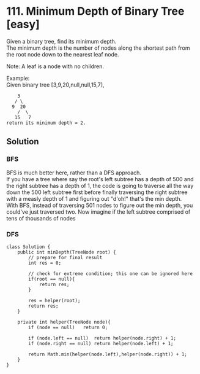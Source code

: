 # 111. Minimum Depth of Binary Tree [easy]     
Given a binary tree, find its minimum depth.     
The minimum depth is the number of nodes along the shortest path from the root node down to the nearest leaf node.       

Note: A leaf is a node with no children.      

Example:    
Given binary tree [3,9,20,null,null,15,7],     
```
    3
   / \
  9  20
    /  \
   15   7
return its minimum depth = 2.
```

## Solution     
### BFS      
BFS is much better here, rather than a DFS approach.     
If you have a tree where say the root's left subtree has a depth of 500 and the right subtree has a depth of 1, the code is going to traverse all the way down the 500 left subtree first before finally traversing the right subtree with a measly depth of 1 and figuring out "d'oh!" that's the min depth.     
With BFS, instead of traversing 501 nodes to figure out the min depth, you could've just traversed two. Now imagine if the left subtree comprised of tens of thousands of nodes      


### DFS    
```
class Solution {
    public int minDepth(TreeNode root) {
        // prepare for final result
        int res = 0;
        
        // check for extreme condition; this one can be ignored here
        if(root == null){
            return res;
        }
        
        res = helper(root);
        return res;
    }
    
    private int helper(TreeNode node){
        if (node == null)	return 0;
        
        if (node.left == null)	return helper(node.right) + 1;
	    if (node.right == null) return helper(node.left) + 1;
        
        return Math.min(helper(node.left),helper(node.right)) + 1;
    }
}
```










